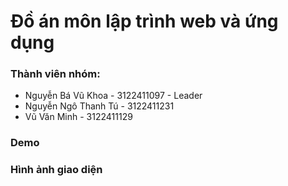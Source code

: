 # Đồ án môn lập trình web và ứng dụng
### Thành viên nhóm:
- Nguyễn Bá Vũ Khoa - 3122411097 - Leader
- Nguyễn Ngô Thanh Tú - 3122411231
- Vũ Văn Minh - 3122411129


### Demo


### Hình ảnh giao diện
